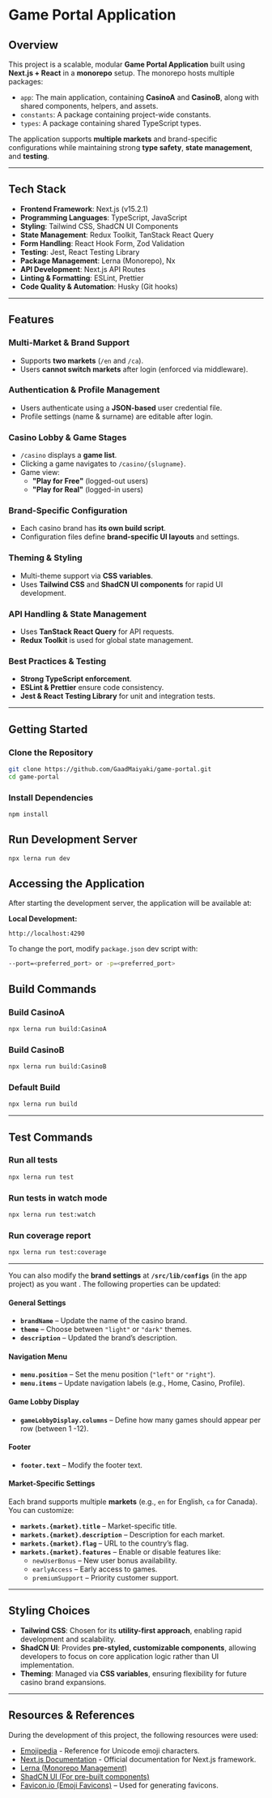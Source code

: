 # Game Portal Application

## Overview

This project is a scalable, modular **Game Portal Application** built using **Next.js + React** in a **monorepo** setup. The monorepo hosts multiple packages:

- `app`: The main application, containing **CasinoA** and **CasinoB**, along with shared components, helpers, and assets.
- `constants`: A package containing project-wide constants.
- `types`: A package containing shared TypeScript types.

The application supports **multiple markets** and brand-specific configurations while maintaining strong **type safety**, **state management**, and **testing**.

---

## Tech Stack

- **Frontend Framework**: Next.js (v15.2.1)
- **Programming Languages**: TypeScript, JavaScript
- **Styling**: Tailwind CSS, ShadCN UI Components
- **State Management**: Redux Toolkit, TanStack React Query
- **Form Handling**: React Hook Form, Zod Validation
- **Testing**: Jest, React Testing Library
- **Package Management**: Lerna (Monorepo), Nx
- **API Development**: Next.js API Routes
- **Linting & Formatting**: ESLint, Prettier
- **Code Quality & Automation**: Husky (Git hooks)

---

## Features

### Multi-Market & Brand Support
- Supports **two markets** (`/en` and `/ca`).
- Users **cannot switch markets** after login (enforced via middleware).

### Authentication & Profile Management
- Users authenticate using a **JSON-based** user credential file.
- Profile settings (name & surname) are editable after login.

### Casino Lobby & Game Stages
- `/casino` displays a **game list**.
- Clicking a game navigates to `/casino/{slugname}`.
- Game view:
  - **"Play for Free"** (logged-out users)
  - **"Play for Real"** (logged-in users)

### Brand-Specific Configuration
- Each casino brand has **its own build script**.
- Configuration files define **brand-specific UI layouts** and settings.

### Theming & Styling
- Multi-theme support via **CSS variables**.
- Uses **Tailwind CSS** and **ShadCN UI components** for rapid UI development.

### API Handling & State Management
- Uses **TanStack React Query** for API requests.
- **Redux Toolkit** is used for global state management.

### Best Practices & Testing
- **Strong TypeScript enforcement**.
- **ESLint & Prettier** ensure code consistency.
- **Jest & React Testing Library** for unit and integration tests.
---

## Getting Started

### Clone the Repository

```sh
git clone https://github.com/GaadMaiyaki/game-portal.git
cd game-portal
```

### Install Dependencies
```sh
npm install
```

## Run Development Server

```sh
npx lerna run dev
```

## Accessing the Application

After starting the development server, the application will be available at:

**Local Development:**
```
http://localhost:4290
```

To change the port, modify `package.json` dev script with:

```sh
--port=<preferred_port> or -p=<preferred_port>
```

## Build Commands

### Build CasinoA

```sh
npx lerna run build:CasinoA
```

### Build CasinoB

```sh
npx lerna run build:CasinoB
```

### Default Build

```sh
npx lerna run build
```

---

## Test Commands

### Run all tests

```sh
npx lerna run test
```

### Run tests in watch mode

```sh
npx lerna run test:watch
```

### Run coverage report

```sh
npx lerna run test:coverage
```
___


You can also modify the **brand settings** at **`/src/lib/configs`** (in the app project) as you want . The following properties can be updated:

#### General Settings
- **`brandName`** – Update the name of the casino brand.
- **`theme`** – Choose between `"light"` or `"dark"` themes.
- **`description`** – Updated the brand’s description.

#### Navigation Menu
- **`menu.position`** – Set the menu position (`"left"` or `"right"`).
- **`menu.items`** – Update navigation labels (e.g., Home, Casino, Profile).

#### Game Lobby Display
- **`gameLobbyDisplay.columns`** – Define how many games should appear per row (between 1 -12).

#### Footer
- **`footer.text`** – Modify the footer text.


#### Market-Specific Settings
Each brand supports multiple **markets** (e.g., `en` for English, `ca` for Canada). You can customize:
- **`markets.{market}.title`** – Market-specific title.
- **`markets.{market}.description`** – Description for each market.
- **`markets.{market}.flag`** – URL to the country’s flag.
- **`markets.{market}.features`** – Enable or disable features like:
  - `newUserBonus` – New user bonus availability.
  - `earlyAccess` – Early access to games.
  - `premiumSupport` – Priority customer support.

---

## Styling Choices

- **Tailwind CSS**: Chosen for its **utility-first approach**, enabling rapid development and scalability.
- **ShadCN UI**: Provides **pre-styled, customizable components**, allowing developers to focus on core application logic rather than UI implementation.
- **Theming**: Managed via **CSS variables**, ensuring flexibility for future casino brand expansions.

---

## Resources & References

During the development of this project, the following resources were used:

- [Emojipedia](https://emojipedia.org/) - Reference for Unicode emoji characters.
- [Next.js Documentation](https://nextjs.org/docs) - Official documentation for Next.js framework.
- [Lerna (Monorepo Management)](https://lerna.js.org/docs/getting-started)  
- [ShadCN UI (For pre-built components)](https://ui.shadcn.com/docs/installation) 
- [Favicon.io (Emoji Favicons)](https://favicon.io/emoji-favicons) – Used for generating favicons.  
